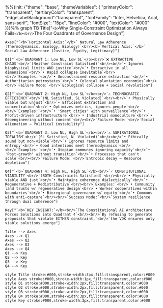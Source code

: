 
%%{init: {"theme": "base", "themeVariables": {
  "primaryColor": "transparent",
  "tertiaryColor": "transparent",
  "edgeLabelBackground":"transparent",
  "fontFamily": "Inter, Helvetica, Arial, sans-serif",
  "fontSize": "15px",
  "lineColor": "#000",
  "textColor": "#000"
}}}%%
graph TB
    Title["`<b>`Why Single-Constraint Optimization Always Fails`</b><br/>`The Four Quadrants of Governance Design"]

    Axes["`<b>`Horizontal Axis:`</b>` Natural Law Adherence (Thermodynamics, Ecology, Biology)`<br/><b>`Vertical Axis:`</b>` Social Law Adherence (Justice, Equity, Legitimacy)"]

    Q1["`<b>`QUADRANT 1: Low NL, Low SL`</b><br/>`❌ EXTRACTIVE CHAOS`<br/>`(Neither Constraint Satisfied)`<br/><br/>`• Ignores biophysical limits AND justice`<br/>`• Extractive in all dimensions`<br/>`• Rapid collapse inevitable`<br/><br/>`Examples:`<br/>`• Unconstrained resource extraction`<br/>`• Authoritarian petrostates`<br/>`• Colonial plantation economies`<br/><br/>`Failure Mode:`<br/>`Ecological collapse + Social revolution"]

    Q2["`<b>`QUADRANT 2: High NL, Low SL`</b><br/>`⚠️ TECHNOCRATIC EFFICIENCY`<br/>`(NL Satisfied, SL Violated)`<br/><br/>`• Physically viable but unjust`<br/>`• Efficient extraction and concentration`<br/>`• Optimizes metrics, ignores people`<br/><br/>`Examples:`<br/>`• 'Smart cities' with surveillance`<br/>`• Profit-driven infrastructure`<br/>`• Industrial monoculture`<br/>`• Geoengineering without consent`<br/><br/>`Failure Mode:`<br/>`Social alienation → Political instability"]

    Q3["`<b>`QUADRANT 3: Low NL, High SL`</b><br/>`⚠️ ASPIRATIONAL IDEALISM`<br/>`(SL Satisfied, NL Violated)`<br/><br/>`• Ethically sound but non-viable`<br/>`• Ignores resource limits and entropy`<br/>`• Good intentions meet thermodynamics`<br/><br/>`Examples:`<br/>`• Utopian communes ignoring capacity`<br/>`• 'Post-growth' without transition`<br/>`• Processes that can't scale`<br/><br/>`Failure Mode:`<br/>`Entropic decay → Resource depletion"]

    Q4["`<b>`QUADRANT 4: High NL, High SL`</b><br/>`✓ CONSTITUTIONAL VIABILITY`<br/>`(BOTH Constraints Satisfied)`<br/><br/>`• Physically viable AND just`<br/>`• Maintains coherence dialectically`<br/>`• Regenerative + Redistributive`<br/><br/>`Examples:`<br/>`• Community land trusts w/ regenerative design`<br/>`• Worker cooperatives within boundaries`<br/>`• Bioregional governance w/ equity`<br/>`• Commons with anti-capture`<br/><br/>`Success Mode:`<br/>`System resilience through dual coherence"]

    Key["`<b>`KEY INSIGHT:`</b><br/>`The Constitutional AI Architecture Forces Solutions into Quadrant 4`<br/><br/>`By refusing to generate proposals that violate EITHER constraint,`<br/>`the VDK ensures only viable solutions emerge"]

    Title --> Axes
    Axes --> Q1
    Axes --> Q2
    Axes --> Q3
    Axes --> Q4
    Q1 --> Key
    Q2 --> Key
    Q3 --> Key
    Q4 --> Key

    style Title stroke:#000,stroke-width:3px,fill:transparent,color:#000
    style Axes stroke:#000,stroke-width:1px,fill:transparent,color:#000
    style Q1 stroke:#000,stroke-width:2px,fill:transparent,color:#000
    style Q2 stroke:#000,stroke-width:2px,fill:transparent,color:#000
    style Q3 stroke:#000,stroke-width:2px,fill:transparent,color:#000
    style Q4 stroke:#000,stroke-width:3px,fill:transparent,color:#000
    style Key stroke:#000,stroke-width:3px,fill:transparent,color:#000
